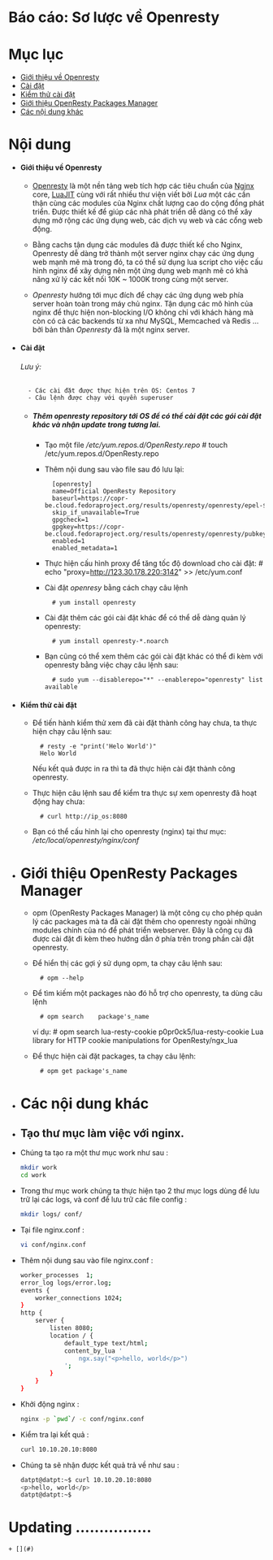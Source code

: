 # Báo cáo: Sơ lược về Openresty

# Mục lục

- [Giới thiệu về Openresty](#about)
- [Cài đặt](#install)
- [Kiểm thử cài đặt](#test)
- [Giới thiệu OpenResty Packages Manager](#opm)
- [Các nội dung khác](#content-others)


# Nội dung

- #### <a name="about">Giới thiệu về Openresty</a>

	+ [Openresty](https://openresty.org/en/) là một nền tảng web tích hợp các tiêu chuẩn của [Nginx](http://nginx.org/) core, [LuaJIT](http://luajit.org/luajit.html) cùng với rất nhiều thư viện viết bởi *Lua* một các cần thận cùng các modules của Nginx chất lượng cao do cộng đồng phát triển. Được thiết kế để giúp các nhà phát triển dễ dàng có thể xây dựng mở rộng các ứng dụng web, các dịch vụ web và các cổng web động.

	+ Bằng cachs tận dụng các modules đã được thiết kế cho Nginx, Openresty dễ dàng trở thành một server nginx chạy các ứng dụng web mạnh mẽ mà trong đó, ta có thể sử dụng lua script cho việc cấu hình nginx để xây dựng nên một ứng dụng web mạnh mẽ có khả năng xử lý các kết nối 10K ~ 1000K trong cùng một server.

	+ *Openresty* hướng tới mục đích để chạy các ứng dụng web phía server hoàn toàn trong máy chủ nginx. Tận dụng các mô hình của nginx để thực hiện non-blocking I/O không chỉ với khách hàng mà còn có cả các backends từ xa như MySQL, Memcached và Redis ... bởi bản thân *Openresty* đã là một nginx server.

- #### <a name="install">Cài đặt</a>
	
	###### Lưu ý:
		- Các cài đặt được thực hiện trên OS: Centos 7
		- Câu lệnh được chạy với quyền superuser

	- ##### Thêm *openresty* repository tới OS để có thể cài đặt các gói cài đặt khác và nhận update trong tương lai.

		+ Tạo một file */etc/yum.repos.d/OpenResty.repo*
				# touch /etc/yum.repos.d/OpenResty.repo

		+ Thêm nội dung sau vào file sau đó lưu lại:

				[openresty]
				name=Official OpenResty Repository
				baseurl=https://copr-be.cloud.fedoraproject.org/results/openresty/openresty/epel-$releasever-$basearch/
				skip_if_unavailable=True
				gpgcheck=1
				gpgkey=https://copr-be.cloud.fedoraproject.org/results/openresty/openresty/pubkey.gpg
				enabled=1
				enabled_metadata=1

		- Thực hiện cấu hình proxy để tăng tốc độ download cho cài đặt:
				# echo "proxy=http://123.30.178.220:3142" >> /etc/yum.conf
				
		+ Cài đặt *openresy* bằng cách chạy câu lệnh

				# yum install openresty

		+ Cài đặt thêm các gói cài đặt khác để có thể dễ dàng quản lý openresty:

				# yum install openresty-*.noarch 

		+ Bạn cũng có thể xem thêm các gói cài đặt khác có thể đi kèm với openresty bằng việc chạy câu lệnh sau:

				# sudo yum --disablerepo="*" --enablerepo="openresty" list available


- #### <a name="test">Kiểm thử cài đặt</a>

	+ Để tiến hành kiểm thử xem đã cài đặt thành công hay chưa, ta thực hiện chạy câu lệnh sau:

			# resty -e "print('Helo World')"
			Helo World

		Nếu kết quả được in ra thì ta đã thực hiện cài đặt thành công openresty.

	+ Thực hiện câu lệnh sau để kiểm tra thực sự xem  openresty đã hoạt động hay chưa: 

			# curl http://ip_os:8080

	+ Bạn có thể cấu hình lại cho openresty (nginx) tại thư mục: */etc/local/openresty/nginx/conf*

- # <a name="opm">Giới thiệu OpenResty Packages Manager</a>

	+ opm (OpenResty Packages Manager) là một công cụ cho phép quản lý các packages mà ta đã cài đặt thêm cho openresty ngoài những modules chính của nó để phát triển webserver. Đây là công cụ đã được cài đặt đi kèm theo hướng dẫn ở phía trên trong phần cài đặt openresty.

	+ Để hiển thị các gợi ý sử dụng opm, ta chạy câu lệnh sau:

			# opm --help

	+ Để tìm kiếm một packages nào đó hỗ trợ cho openresty, ta dùng câu lệnh

			# opm search	package's_name

		ví dụ:
			# opm search	lua-resty-cookie
			p0pr0ck5/lua-resty-cookie		Lua library for HTTP cookie manipulations for OpenResty/ngx_lua

	+ Để thực hiện cài đặt packages, ta chạy câu lệnh:

			# opm get package's_name


- # <a name="content-others">Các nội dung khác</a>

- ## Tạo thư mục làm việc với nginx.

- Chúng ta tạo ra một thư mục work như sau :

    ```sh
    mkdir work
    cd work
    ```

- Trong thư mục work chúng ta thực hiện tạo 2 thư mục logs dùng để lưu trữ lại các logs, và conf để lưu trữ các file config :

    ```sh
    mkdir logs/ conf/
    ```

- Tại file nginx.conf :

    ```sh
    vi conf/nginx.conf
    ```

- Thêm nội dung sau vào file nginx.conf :

    ```sh
    worker_processes  1;
    error_log logs/error.log;
    events {
        worker_connections 1024;
    }
    http {
        server {
            listen 8080;
            location / {
                default_type text/html;
                content_by_lua '
                    ngx.say("<p>hello, world</p>")
                ';
            }
        }
    }
    ```

- Khởi động nginx :

    ```sh
    nginx -p `pwd`/ -c conf/nginx.conf
    ```

- Kiểm tra lại kết quả :

    ```sh
    curl 10.10.20.10:8080
    ```

- Chúng ta sẽ nhận được kết quả trả về như sau :

    ```sh
    datpt@datpt:~$ curl 10.10.20.10:8080
    <p>hello, world</p>
    datpt@datpt:~$ 

    ```
# Updating ................
	+ [](#)